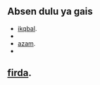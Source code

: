 

## Absen dulu ya gais



- [ikqbal](https://wa.me/+6282234278342).
- 
- [azam](https://wa.me/+6289524596392).
- 


[firda](https://wa.me/+6285850431301).
-  
